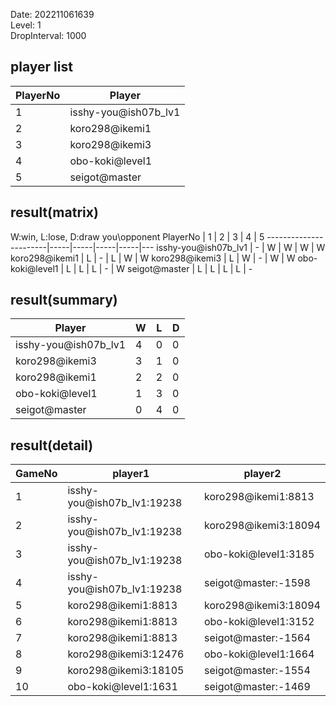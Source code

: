 Date: 202211061639  
Level: 1  
DropInterval: 1000  
## player list
PlayerNo  |  Player
----------|----------------------
1         |  isshy-you@ish07b_lv1
2         |  koro298@ikemi1
3         |  koro298@ikemi3
4         |  obo-koki@level1
5         |  seigot@master
## result(matrix)
W:win, L:lose, D:draw
you\opponent PlayerNo  |  1  |  2  |  3  |  4  |  5
-----------------------|-----|-----|-----|-----|---
isshy-you@ish07b_lv1   |  -  |  W  |  W  |  W  |  W
koro298@ikemi1         |  L  |  -  |  L  |  W  |  W
koro298@ikemi3         |  L  |  W  |  -  |  W  |  W
obo-koki@level1        |  L  |  L  |  L  |  -  |  W
seigot@master          |  L  |  L  |  L  |  L  |  -
## result(summary)
Player                |  W  |  L  |  D
----------------------|-----|-----|---
isshy-you@ish07b_lv1  |  4  |  0  |  0
koro298@ikemi3        |  3  |  1  |  0
koro298@ikemi1        |  2  |  2  |  0
obo-koki@level1       |  1  |  3  |  0
seigot@master         |  0  |  4  |  0
## result(detail)
GameNo  |  player1                     |  player2
--------|------------------------------|----------------------
1       |  isshy-you@ish07b_lv1:19238  |  koro298@ikemi1:8813
2       |  isshy-you@ish07b_lv1:19238  |  koro298@ikemi3:18094
3       |  isshy-you@ish07b_lv1:19238  |  obo-koki@level1:3185
4       |  isshy-you@ish07b_lv1:19238  |  seigot@master:-1598
5       |  koro298@ikemi1:8813         |  koro298@ikemi3:18094
6       |  koro298@ikemi1:8813         |  obo-koki@level1:3152
7       |  koro298@ikemi1:8813         |  seigot@master:-1564
8       |  koro298@ikemi3:12476        |  obo-koki@level1:1664
9       |  koro298@ikemi3:18105        |  seigot@master:-1554
10      |  obo-koki@level1:1631        |  seigot@master:-1469
